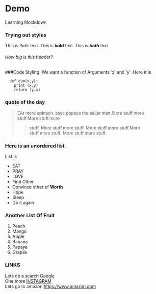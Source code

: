 # Demo
Learning Mockdown

### Trying out styles
This is *italic* text. This is **bold** text.
This is ***both*** text.
###### How big is this header?

###Code Styling.
We want a function of Arguments 'x' and 'y' .Here it is
```
  def duo(x,y):
    print (x,y)
    return (y,x)
  ```
  ### quote of the day
>EAt more spinach. says popeye the sailar man.More stuff.more stuff.More stuff.more 
>>stuff. More 
>>stuff.more stuff. More 
>stuff.more stuff.More stuff.more stuff. More stuff.more stuff.

### Here is an unordered list
List is
* EAT
* PRAY
* LOVE
 * Find Other
 * Convince other of **Worth**
 * Hope
* Sleep
* Do it again
### Another List Of Fruit
1. Peach
2. Mango
  1. Apple
  6. Banana
7. Papaya
8. Grapes

### LINKS

Lets do a search
[Google](https://www.google.com) <br>
One more
[INSTAGRAM](http://www.instagram.com/bala_harinadh55)
<br>
Lets go to amazon <https://www.amazon.com>
